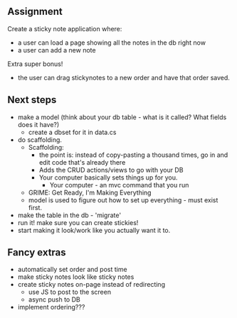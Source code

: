 ## Assignment
Create a sticky note application where:
* a user can load a page showing all the notes in the db right now
* a user can add a new note

Extra super bonus!
* the user can drag stickynotes to a new order and have that order saved.

## Next steps
* make a model (think about your db table - what is it called? What fields does it have?)
    * create a dbset for it in data.cs
* do scaffolding.
    * Scaffolding:
        * the point is: instead of copy-pasting a thousand times, go in and edit code that's already there
        * Adds the CRUD actions/views to go with your DB
        * Your computer basically sets things up for you.
            * Your computer - an mvc command that you run
    * GRIME: Get Ready, I'm Making Everything
    * model is used to figure out how to set up everything - must exist first.
* make the table in the db - 'migrate'
* run it! make sure you can create stickies!
* start making it look/work like you actually want it to.

## Fancy extras
* automatically set order and post time
* make sticky notes look like sticky notes
* create sticky notes on-page instead of redirecting
    * use JS to post to the screen
    * async push to DB
* implement ordering???